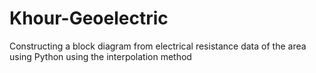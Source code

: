 # Khour-Geoelectric
Constructing a block diagram from electrical resistance data of the area using Python using the interpolation method
